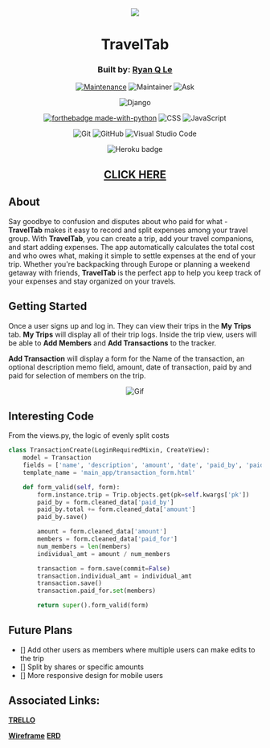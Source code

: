 <div align="center">

<img src="https://imgur.com/a/PZDT3cv">

# TravelTab

### Built by: **[Ryan Q Le](https://www.linkedin.com/in/ryanqle/)**


[![Maintenance](https://img.shields.io/badge/Maintained%3F-yes-green.svg)](https://GitHub.com/Naereen/StrapDown.js/graphs/commit-activity)
![Maintainer](https://img.shields.io/badge/Maintainer-ryanqle-blue)
![Ask](https://img.shields.io/badge/Ask%20me-anything-1abc9c.svg)

![Django](https://www.djangoproject.com/m/img/badges/djangopowered126x54.gif)

[![forthebadge made-with-python](http://ForTheBadge.com/images/badges/made-with-python.svg)](https://www.python.org/)
![CSS](https://img.shields.io/badge/CSS-239120?&style=for-the-badge&logo=css3&logoColor=white)
![JavaScript](https://img.shields.io/badge/JavaScript-323330?style=for-the-badge&logo=javascript&logoColor=F7DF1E)


![Git](https://img.shields.io/badge/GIT-E44C30?style=for-the-badge&logo=git&logoColor=white)
![GitHub](https://img.shields.io/badge/GitHub-100000?style=for-the-badge&logo=github&logoColor=white)
![Visual Studio Code](https://img.shields.io/badge/Visual_Studio_Code-0078D4?style=for-the-badge&logo=visual%20studio%20code&logoColor=white)

![Heroku badge](https://img.shields.io/badge/Heroku-430098?style=for-the-badge&logo=heroku&logoColor=white)


## **[CLICK HERE]()**
</div>


## About

Say goodbye to confusion and disputes about who paid for what - **TravelTab** makes it easy to record and split expenses among your travel group. With **TravelTab**, you can create a trip, add your travel companions, and start adding expenses. The app automatically calculates the total cost and who owes what, making it simple to settle expenses at the end of your trip. Whether you're backpacking through Europe or planning a weekend getaway with friends, **TravelTab** is the perfect app to help you keep track of your expenses and stay organized on your travels.

## Getting Started

Once a user signs up and log in. They can view their trips in the **My Trips** tab. **My Trips** will display all of their trip logs. Inside the trip view, users will be able to **Add Members** and **Add Transactions** to the tracker.

**Add Transaction** will display a form for the Name of the transaction, an optional description memo field, amount, date of transaction, paid by and paid for selection of members on the trip.

<div align="center">

![Gif](https://media.giphy.com/media/v1.Y2lkPTc5MGI3NjExMGUxOTlkNTRhYjE4YjRiNmI4ZjE5YmY4ZDM2NjY3MzczMmQzOTY5ZCZlcD12MV9pbnRlcm5hbF9naWZzX2dpZklkJmN0PWc/4f4t2yd4zX7yJZnweP/giphy.gif)
</div>

## Interesting Code

From the views.py, the logic of evenly split costs

```python
class TransactionCreate(LoginRequiredMixin, CreateView):
    model = Transaction
    fields = ['name', 'description', 'amount', 'date', 'paid_by', 'paid_for']
    template_name = 'main_app/transaction_form.html'

    def form_valid(self, form):
        form.instance.trip = Trip.objects.get(pk=self.kwargs['pk'])
        paid_by = form.cleaned_data['paid_by']
        paid_by.total += form.cleaned_data['amount']
        paid_by.save()

        amount = form.cleaned_data['amount']
        members = form.cleaned_data['paid_for']
        num_members = len(members)
        individual_amt = amount / num_members

        transaction = form.save(commit=False)
        transaction.individual_amt = individual_amt
        transaction.save()
        transaction.paid_for.set(members)

        return super().form_valid(form)
```

## Future Plans
- [] Add other users as members where multiple users can make edits to the trip
- [] Split by shares or specific amounts
- [] More responsive design for mobile users


## Associated Links:

**[TRELLO](https://trello.com/b/f6NRqORs/traveltab)**

**[Wireframe](https://whimsical.com/traveltab-XRB3nQdHRLTs2L9mMm9q3K)**
**[ERD](https://whimsical.com/traveltab-G3yY8CmfwDdALb1ZRiiujJ)**
